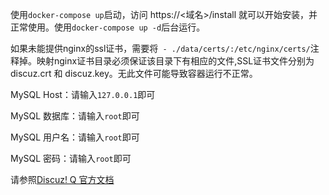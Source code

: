使用`docker-compose up`启动，访问 https://<域名>/install 就可以开始安装，并正常使用。使用`docker-compose up -d`后台运行。

如果未能提供nginx的ssl证书，需要将` - ./data/certs/:/etc/nginx/certs/`注释掉。映射nginx证书目录必须保证该目录下有相应的文件,SSL证书文件分别为discuz.crt 和 discuz.key。无此文件可能导致容器运行不正常。

MySQL Host：请输入`127.0.0.1`即可

MySQL 数据库：请输入`root`即可

MySQL 用户名：请输入`root`即可

MySQL 密码：请输入`root`即可

请参照[Discuz! Q 官方文档](https://discuz.com/docs/)